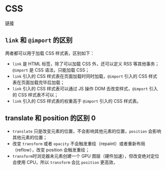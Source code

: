 # CSS

[链接](https://www.yuque.com/cuggz/interview/evfmq3)

## `link` 和 `@import` 的区别

两者都可以用于加载 CSS 样式表，区别如下：

- `link` 是 HTML 标签，除了可以加载 CSS 外，还可以定义 RSS 等其他事务；`@import` 是 CSS 语法，只能加载 CSS；
- `link` 引入的 CSS 样式表在页面加载时同时加载，`@import` 引入的 CSS 样式表在页面加载完毕后加载；
- `link` 引入的 CSS 样式表可以通过 JS 操作 DOM 去改变样式，`@import` 引入的 CSS 样式表不可以；
- `link` 引入的 CSS 样式表的权重高于 `@import` 引入的 CSS 样式表。

## translate 和 position 的区别 0

- `translate` 只是改变元素的位置，不会影响其他元素的位置，`position` 会影响其他元素的位置；
- 改变 `transform` 或者 `opacity` 不会触发重绘（repaint）或者重新布局（reflow），改变 position 会触发重绘；
- `transform`时浏览器未元素创建一个 GPU 图层（硬件加速），但改变绝对定位会使用 CPU，所以 `transform` 会比 `position` 更高效，
